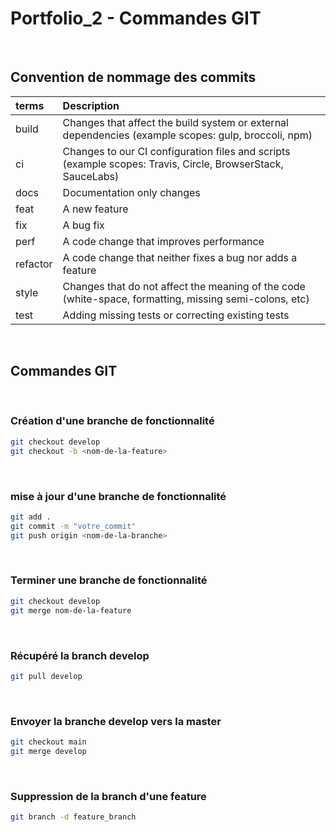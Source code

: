 # Portfolio_2  - Commandes GIT
<p>&nbsp;</p>

## Convention de nommage des commits

|terms |Description |
| :--------------- | :-----|
|build |Changes that affect the build system or external dependencies (example scopes: gulp, broccoli, npm)|
|ci |Changes to our CI configuration files and scripts (example scopes: Travis, Circle, BrowserStack, SauceLabs)|
|docs |Documentation only changes|
|feat |A new feature|
|fix |A bug fix|
|perf |A code change that improves performance|
|refactor| A code change that neither fixes a bug nor adds a feature|
|style |Changes that do not affect the meaning of the code (white-space, formatting, missing semi-colons, etc)|
|test |Adding missing tests or correcting existing tests|

<p>&nbsp;</p>

## Commandes GIT
<p>&nbsp;</p>

### Création d'une branche de fonctionnalité
```bash
git checkout develop
git checkout -b <nom-de-la-feature>
```
<p>&nbsp;</p>


### mise à jour d'une branche de fonctionnalité
```bash
git add .
git commit -m "votre_commit"
git push origin <nom-de-la-branche>
```
<p>&nbsp;</p>


### Terminer une branche de fonctionnalité
```bash
git checkout develop
git merge nom-de-la-feature
```
<p>&nbsp;</p>

### Récupéré la branch develop
```bash
git pull develop
```
<p>&nbsp;</p>

### Envoyer la branche develop vers la master 
```bash
git checkout main
git merge develop
```
<p>&nbsp;</p>

### Suppression de la branch d'une feature
```bash
git branch -d feature_branch
```